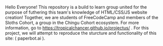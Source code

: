 Hello Everyone! This repository is a build to learn group united for the purpose of futhering this team's knowledge of HTML/CSS/JS website creation! 
Together, we are students of FreeCodeCamp and members of the Sloths Cohort, a group in the Chingu Cohort ecosystem. For more information, go to https://tropicalchancer.github.io/projectus/ . 
For this project, we will attempt to reproduce the sturcture and functionality of this site: ( paperbot.ai ).
